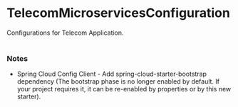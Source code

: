 # TelecomMicroservicesConfiguration
Configurations for Telecom Application.
<br/><br/>
### Notes
<ul>
  <li> 
    Spring Cloud Config Client - Add spring-cloud-starter-bootstrap dependency (The bootstrap phase is no longer enabled by default. If your project requires it, it can be re-enabled by properties or by this new starter).
  </li>
</ul>
